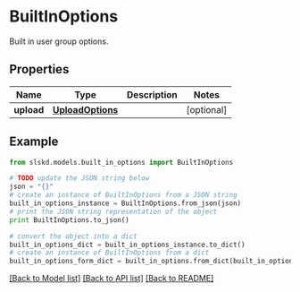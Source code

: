 # BuiltInOptions

Built in user group options.

## Properties
Name | Type | Description | Notes
------------ | ------------- | ------------- | -------------
**upload** | [**UploadOptions**](UploadOptions.md) |  | [optional]

## Example

```python
from slskd.models.built_in_options import BuiltInOptions

# TODO update the JSON string below
json = "{}"
# create an instance of BuiltInOptions from a JSON string
built_in_options_instance = BuiltInOptions.from_json(json)
# print the JSON string representation of the object
print BuiltInOptions.to_json()

# convert the object into a dict
built_in_options_dict = built_in_options_instance.to_dict()
# create an instance of BuiltInOptions from a dict
built_in_options_form_dict = built_in_options.from_dict(built_in_options_dict)
```
[[Back to Model list]](../README.md#documentation-for-models) [[Back to API list]](../README.md#documentation-for-api-endpoints) [[Back to README]](../README.md)
